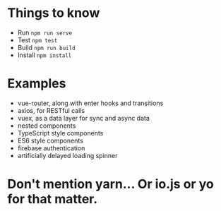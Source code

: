 # Things to know
- Run `npm run serve`
- Test `npm test`
- Build `npm run build`
- Install `npm install`

# Examples
- vue-router, along with enter hooks and transitions
- axios, for RESTful calls
- vuex, as a data layer for sync and async data
- nested components
- TypeScript style components
- ES6 style components
- firebase authentication
- artificially delayed loading spinner

# Don't mention yarn... Or io.js or yo for that matter.